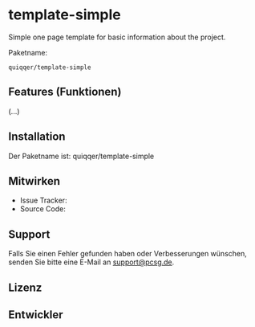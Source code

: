 template-simple
========

Simple one page template for basic information about the project.

Paketname:

    quiqqer/template-simple


Features (Funktionen)
--------
(...)

Installation
------------

Der Paketname ist: quiqqer/template-simple


Mitwirken
----------

- Issue Tracker: 
- Source Code: 


Support
-------

Falls Sie einen Fehler gefunden haben oder Verbesserungen wünschen,
senden Sie bitte eine E-Mail an support@pcsg.de.


Lizenz
-------


Entwickler
--------
